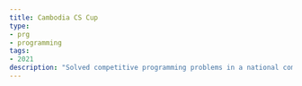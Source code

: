```yaml
---
title: Cambodia CS Cup
type:
- prg
- programming
tags:
- 2021
description: "Solved competitive programming problems in a national competition (Cambodia), achieving top 20 as the only high school student."
---
```

